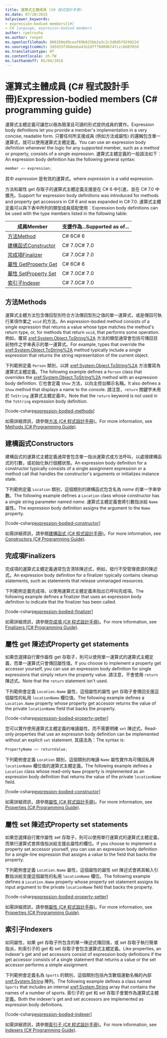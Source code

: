 ```yaml
---
title: 運算式主體成員 (C# 程式設計手冊)
ms.date: 07/20/2015
helpviewer_keywords:
- expression-bodied members[C#]
- C# language, expresion-bodied members
author: rpetrusha
ms.author: ronpet
ms.openlocfilehash: 800280ed9ceaf69b825bb2a3c2c3d0d5f829922d
ms.sourcegitcommit: 3d5d33f384eeba41b2dff79d096f47ccc8d8f03d
ms.translationtype: HT
ms.contentlocale: zh-TW
ms.lasthandoff: 05/04/2018
---
```

# <a name="expression-bodied-members-c-programming-guide"></a><span data-ttu-id="0eba4-102">運算式主體成員 (C# 程式設計手冊)</span><span class="sxs-lookup"><span data-stu-id="0eba4-102">Expression-bodied members (C# programming guide)</span></span>
<span data-ttu-id="0eba4-103">運算式主體定義可讓您以極為簡潔且可讀的形式提供成員的實作。</span><span class="sxs-lookup"><span data-stu-id="0eba4-103">Expression body definitions let you provide a member's implementation in a very concise, readable form.</span></span> <span data-ttu-id="0eba4-104">只要任何所支援成員 (例如方法或屬性) 的邏輯包含單一運算式，就可以使用運算式主體定義。</span><span class="sxs-lookup"><span data-stu-id="0eba4-104">You can use an expression body definition whenever the logic for any supported member, such as a method or property, consists of a single expression.</span></span> <span data-ttu-id="0eba4-105">運算式主體定義的一般語法如下︰</span><span class="sxs-lookup"><span data-stu-id="0eba4-105">An expression body definition has the following general syntax:</span></span>

```csharp
member => expression;
```

<span data-ttu-id="0eba4-106">其中 *expression* 是有效的運算式。</span><span class="sxs-lookup"><span data-stu-id="0eba4-106">where *expression* is a valid expression.</span></span> 

<span data-ttu-id="0eba4-107">方法和屬性 get 存取子的運算式主體定義支援是在 C# 6 中引進，並在 C# 7.0 中擴充。</span><span class="sxs-lookup"><span data-stu-id="0eba4-107">Support for expression body definitions was introduced for methods and property get accessors in C# 6 and was expanded in C# 7.0.</span></span> <span data-ttu-id="0eba4-108">運算式主體定義可以與下表中所列的類型成員搭配使用︰</span><span class="sxs-lookup"><span data-stu-id="0eba4-108">Expression body definitions can be used with the type members listed in the following table:</span></span> 

|<span data-ttu-id="0eba4-109">成員</span><span class="sxs-lookup"><span data-stu-id="0eba4-109">Member</span></span>  |<span data-ttu-id="0eba4-110">支援作為...</span><span class="sxs-lookup"><span data-stu-id="0eba4-110">Supported as of...</span></span> |
|---------|---------|
|[<span data-ttu-id="0eba4-111">方法</span><span class="sxs-lookup"><span data-stu-id="0eba4-111">Method</span></span>](#methods)  |<span data-ttu-id="0eba4-112">C# 6</span><span class="sxs-lookup"><span data-stu-id="0eba4-112">C# 6</span></span> |
|[<span data-ttu-id="0eba4-113">建構函式</span><span class="sxs-lookup"><span data-stu-id="0eba4-113">Constructor</span></span>](#constructors)   |<span data-ttu-id="0eba4-114">C# 7.0</span><span class="sxs-lookup"><span data-stu-id="0eba4-114">C# 7.0</span></span> |
|[<span data-ttu-id="0eba4-115">完成項</span><span class="sxs-lookup"><span data-stu-id="0eba4-115">Finalizer</span></span>](#finalizers)     |<span data-ttu-id="0eba4-116">C# 7.0</span><span class="sxs-lookup"><span data-stu-id="0eba4-116">C# 7.0</span></span> |
|[<span data-ttu-id="0eba4-117">屬性 Get</span><span class="sxs-lookup"><span data-stu-id="0eba4-117">Property Get</span></span>](#property-get-statements)  |<span data-ttu-id="0eba4-118">C# 6</span><span class="sxs-lookup"><span data-stu-id="0eba4-118">C# 6</span></span> |
|[<span data-ttu-id="0eba4-119">屬性 Set</span><span class="sxs-lookup"><span data-stu-id="0eba4-119">Property Set</span></span>](#property-set-statements)  |<span data-ttu-id="0eba4-120">C# 7.0</span><span class="sxs-lookup"><span data-stu-id="0eba4-120">C# 7.0</span></span> |
|[<span data-ttu-id="0eba4-121">索引子</span><span class="sxs-lookup"><span data-stu-id="0eba4-121">Indexer</span></span>](#indexers)       |<span data-ttu-id="0eba4-122">C# 7.0</span><span class="sxs-lookup"><span data-stu-id="0eba4-122">C# 7.0</span></span> |

## <a name="methods"></a><span data-ttu-id="0eba4-123">方法</span><span class="sxs-lookup"><span data-stu-id="0eba4-123">Methods</span></span>

<span data-ttu-id="0eba4-124">運算式主體方法包含傳回型別符合方法傳回型別之值的單一運算式，或是傳回可執行某項作業之 `void` 的方法。</span><span class="sxs-lookup"><span data-stu-id="0eba4-124">An expression-bodied method consists of a single expression that returns a value whose type matches the method's return type, or, for methods that return `void`, that performs some operation.</span></span> <span data-ttu-id="0eba4-125">例如，覆寫 <xref:System.Object.ToString%2A> 方法的類型通常會包括可傳回目前物件之字串表示的單一運算式。</span><span class="sxs-lookup"><span data-stu-id="0eba4-125">For example, types that override the <xref:System.Object.ToString%2A> method typically include a single expression that returns the string representation of the current object.</span></span> 

<span data-ttu-id="0eba4-126">下列範例定義 `Person` 類別，以將 <xref:System.Object.ToString%2A> 方法覆寫為運算式主體定義。</span><span class="sxs-lookup"><span data-stu-id="0eba4-126">The following example defines a `Person` class that overrides the <xref:System.Object.ToString%2A> method with an expression body definition.</span></span> <span data-ttu-id="0eba4-127">它也會定義 `Show` 方法，以向主控台顯示名稱。</span><span class="sxs-lookup"><span data-stu-id="0eba4-127">It also defines a `Show` method that displays a name to the console.</span></span> <span data-ttu-id="0eba4-128">請注意，`return` 關鍵字未用於 `ToString` 運算式主體定義中。</span><span class="sxs-lookup"><span data-stu-id="0eba4-128">Note that the `return` keyword is not used in the `ToString` expression body definition.</span></span>

[!code-csharp[expression-bodied-methods](../../../../samples/snippets/csharp/programming-guide/classes-and-structs/expr-bodied-methods.cs)]  

<span data-ttu-id="0eba4-129">如需詳細資訊，請參閱[方法 (C# 程式設計手冊)](../classes-and-structs/methods.md)。</span><span class="sxs-lookup"><span data-stu-id="0eba4-129">For more information, see [Methods (C# Programming Guide)](../classes-and-structs/methods.md).</span></span>
 
## <a name="constructors"></a><span data-ttu-id="0eba4-130">建構函式</span><span class="sxs-lookup"><span data-stu-id="0eba4-130">Constructors</span></span>

<span data-ttu-id="0eba4-131">建構函式的運算式主體定義通常會包含單一指派運算式或方法呼叫，以處理建構函式的引數，或初始化執行個體狀態。</span><span class="sxs-lookup"><span data-stu-id="0eba4-131">An expression body definition for a constructor typically consists of a single assignment expression or a method call that handles the constructor's arguments or initializes instance state.</span></span> 

<span data-ttu-id="0eba4-132">下列範例定義 `Location` 類別，這個類別的建構函式包含名為 *name* 的單一字串參數。</span><span class="sxs-lookup"><span data-stu-id="0eba4-132">The following example defines a `Location` class whose constructor has a single string parameter named *name*.</span></span> <span data-ttu-id="0eba4-133">運算式主體定義會將引數指派給 `Name` 屬性。</span><span class="sxs-lookup"><span data-stu-id="0eba4-133">The expression body definition assigns the argument to the `Name` property.</span></span>

[!code-csharp[expression-bodied-constructor](../../../../samples/snippets/csharp/programming-guide/classes-and-structs/expr-bodied-ctor.cs#1)]  

<span data-ttu-id="0eba4-134">如需詳細資訊，請參閱[建構函式 (C# 程式設計手冊)](../classes-and-structs/constructors.md)。</span><span class="sxs-lookup"><span data-stu-id="0eba4-134">For more information, see [Constructors (C# Programming Guide)](../classes-and-structs/constructors.md).</span></span>

## <a name="finalizers"></a><span data-ttu-id="0eba4-135">完成項</span><span class="sxs-lookup"><span data-stu-id="0eba4-135">Finalizers</span></span>

<span data-ttu-id="0eba4-136">完成項的運算式主體定義通常包含清除陳述式，例如，發行不受管理資源的陳述式。</span><span class="sxs-lookup"><span data-stu-id="0eba4-136">An expression body definition for a finalizer typically contains cleanup statements, such as statements that release unmanaged resources.</span></span>

<span data-ttu-id="0eba4-137">下列範例定義完成項，以使用運算式主體定義來指出已呼叫完成項。</span><span class="sxs-lookup"><span data-stu-id="0eba4-137">The following example defines a finalizer that uses an expression body definition to indicate that the finalizer has been called.</span></span>

[!code-csharp[expression-bodied-finalizer](../../../../samples/snippets/csharp/programming-guide/classes-and-structs/expr-bodied-destructor.cs#1)]  

<span data-ttu-id="0eba4-138">如需詳細資訊，請參閱[完成項 (C# 程式設計手冊)](../classes-and-structs/destructors.md)。</span><span class="sxs-lookup"><span data-stu-id="0eba4-138">For more information, see [Finalizers (C# Programming Guide)](../classes-and-structs/destructors.md).</span></span>

## <a name="property-get-statements"></a><span data-ttu-id="0eba4-139">屬性 get 陳述式</span><span class="sxs-lookup"><span data-stu-id="0eba4-139">Property get statements</span></span>

<span data-ttu-id="0eba4-140">如果您選擇自行實作屬性 get 存取子，則可以使用單一運算式的運算式主體定義，而單一運算式只會傳回屬性值。</span><span class="sxs-lookup"><span data-stu-id="0eba4-140">If you choose to implement a property get accessor yourself, you can use an expression body definition for single expressions that simply return the property value.</span></span> <span data-ttu-id="0eba4-141">請注意，不會使用 `return` 陳述式。</span><span class="sxs-lookup"><span data-stu-id="0eba4-141">Note that the `return` statement isn't used.</span></span>

<span data-ttu-id="0eba4-142">下列範例會定義 `Location.Name` 屬性，這個屬性的屬性 get 存取子會傳回支援這個屬性的私用 `locationName` 欄位值。</span><span class="sxs-lookup"><span data-stu-id="0eba4-142">The following example defines a `Location.Name` property whose property get accessor returns the value of the private `locationName` field that backs the property.</span></span> 

[!code-csharp[expression-bodied-property-getter](../../../../samples/snippets/csharp/programming-guide/classes-and-structs/expr-bodied-ctor.cs#1)]  

<span data-ttu-id="0eba4-143">您可以實作使用運算式主體定義的唯讀屬性，而不需要明確 `set` 陳述式。</span><span class="sxs-lookup"><span data-stu-id="0eba4-143">Read-only properties that use an expression body definition can be implemented without an explicit `set` statement.</span></span> <span data-ttu-id="0eba4-144">其語法為：</span><span class="sxs-lookup"><span data-stu-id="0eba4-144">The syntax is:</span></span>

```csharp
PropertyName => returnValue;
```

<span data-ttu-id="0eba4-145">下列範例會定義 `Location` 類別，這個類別的唯讀 `Name` 屬性實作為可傳回私用 `locationName` 欄位值的運算式主體定義。</span><span class="sxs-lookup"><span data-stu-id="0eba4-145">The following example defines a `Location` class whose read-only `Name` property is implemented as an expression body definition that returns the value of the private `locationName` field.</span></span>

[!code-csharp[expression-bodied-constructor](../../../../samples/snippets/csharp/programming-guide/classes-and-structs/expr-bodied-readonly.cs#1)]  

<span data-ttu-id="0eba4-146">如需詳細資訊，請參閱[屬性 (C# 程式設計手冊)](../classes-and-structs/properties.md)。</span><span class="sxs-lookup"><span data-stu-id="0eba4-146">For more information, see [Properties (C# Programming Guide)](../classes-and-structs/properties.md).</span></span>

## <a name="property-set-statements"></a><span data-ttu-id="0eba4-147">屬性 set 陳述式</span><span class="sxs-lookup"><span data-stu-id="0eba4-147">Property set statements</span></span>

<span data-ttu-id="0eba4-148">如果您選擇自行實作屬性 set 存取子，則可以使用單行運算式的運算式主體定義，而單行運算式會將值指派給支援此屬性的欄位。</span><span class="sxs-lookup"><span data-stu-id="0eba4-148">If you choose to implement a property set accessor yourself, you can use an expression body definition for a single-line expression that assigns a value to the field that backs the property.</span></span>

<span data-ttu-id="0eba4-149">下列範例會定義 `Location.Name` 屬性，這個屬性的屬性 set 陳述式會將其輸入引數指派給支援這個屬性的私用 `locationName` 欄位。</span><span class="sxs-lookup"><span data-stu-id="0eba4-149">The following example defines a `Location.Name` property whose property set statement assigns its input argument to the private `locationName` field that backs the property.</span></span>

[!code-csharp[expression-bodied-property-setter](../../../../samples/snippets/csharp/programming-guide/classes-and-structs/expr-bodied-ctor.cs#1)]  

<span data-ttu-id="0eba4-150">如需詳細資訊，請參閱[屬性 (C# 程式設計手冊)](../classes-and-structs/properties.md)。</span><span class="sxs-lookup"><span data-stu-id="0eba4-150">For more information, see [Properties (C# Programming Guide)](../classes-and-structs/properties.md).</span></span>

## <a name="indexers"></a><span data-ttu-id="0eba4-151">索引子</span><span class="sxs-lookup"><span data-stu-id="0eba4-151">Indexers</span></span>

<span data-ttu-id="0eba4-152">如同屬性，如果 get 存取子所包含的單一陳述式傳回值，或 set 存取子執行簡單指派，則索引子的 get 和 set 存取子會包含運算式主體定義。</span><span class="sxs-lookup"><span data-stu-id="0eba4-152">Like properties, an indexer's get and set accessors consist of expression body definitions if the get accessor consists of a single statement that returns a value or the set accessor performs a simple assignment.</span></span>

<span data-ttu-id="0eba4-153">下列範例會定義名為 `Sports` 的類別，這個類別包括內含數個運動名稱的內部 <xref:System.String> 陣列。</span><span class="sxs-lookup"><span data-stu-id="0eba4-153">The following example defines a class named `Sports` that includes an internal <xref:System.String> array that contains the names of a number of sports.</span></span> <span data-ttu-id="0eba4-154">索引子的 get 和 set 存取子會實作為運算式主體定義。</span><span class="sxs-lookup"><span data-stu-id="0eba4-154">Both the indexer's get and set accessors are implemented as expression body definitions.</span></span>

[!code-csharp[expression-bodied-indexer](../../../../samples/snippets/csharp/programming-guide/classes-and-structs/expr-bodied-indexers.cs#1)] 

<span data-ttu-id="0eba4-155">如需詳細資訊，請參閱[索引子 (C# 程式設計手冊)](../indexers/index.md)。</span><span class="sxs-lookup"><span data-stu-id="0eba4-155">For more information, see [Indexers (C# Programming Guide)](../indexers/index.md).</span></span>

